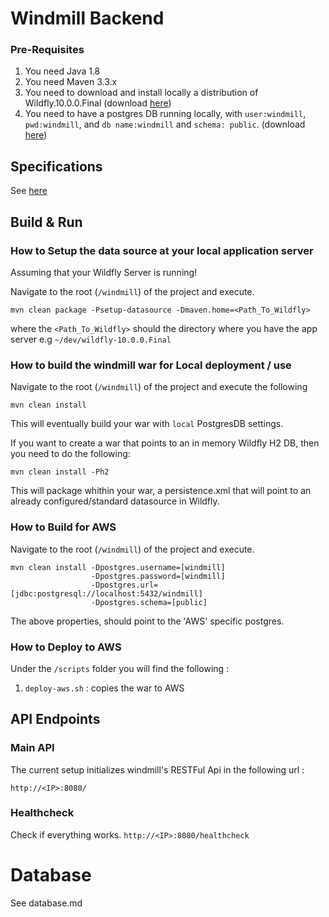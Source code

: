 Windmill Backend
===================


### Pre-Requisites ###

1. You need Java 1.8
2. You need Maven 3.3.x 
3. You need to download and install locally a distribution of Wildfly.10.0.0.Final 
(download [here](http://wildfly.org/downloads/))
4. You need to have a postgres DB running locally, with `user:windmill`, `pwd:windmill`, and `db name:windmill` and `schema: public`.
 (download [here](http://www.postgresql.org/download/))


Specifications 
--------------
See [here](specification.md)


Build & Run 
-----------

### How to Setup the data source at your local application server ###

Assuming that your Wildfly Server is running!

Navigate to the root (`/windmill`) of the project and execute.

```
mvn clean package -Psetup-datasource -Dmaven.home=<Path_To_Wildfly>
```

where the `<Path_To_Wildfly>` should the directory where you have the app server e.g `~/dev/wildfly-10.0.0.Final`

### How to build the windmill war for Local deployment / use ###

Navigate to the root (`/windmill`) of the project and execute the following

```
mvn clean install
```

This will eventually build your war with `local` PostgresDB settings.

If you want to create a war that points to an in memory Wildfly H2 DB, then you need to do the following:

```
mvn clean install -Ph2
```

This will package whithin your war, a persistence.xml that will point to an already configured/standard datasource in Wildfly.

### How to Build for AWS ###
Navigate to the root (`/windmill`) of the project and execute.

```
mvn clean install -Dpostgres.username=[windmill]
                  -Dpostgres.password=[windmill]
                  -Dpostgres.url=[jdbc:postgresql://localhost:5432/windmill]
                  -Dpostgres.schema=[public]                 
```

The above properties, should point to the 'AWS' specific postgres.

### How to Deploy to AWS ###

Under the `/scripts` folder you will find the following :

1. `deploy-aws.sh` :  copies the war to AWS


API Endpoints 
-------------

### Main API ### 

The current setup initializes windmill's RESTFul Api in the following url :

`http://<IP>:8080/`

### Healthcheck ### 

Check if everything works. 
`http://<IP>:8080/healthcheck`

# Database

See database.md
